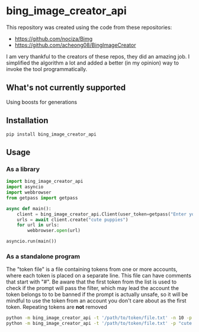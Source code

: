 # bing\_image\_creator\_api

This repository was created using the code from these repositories:
* https://github.com/nociza/Bimg
* https://github.com/acheong08/BingImageCreator

I am very thankful to the creators of these repos, they did an amazing job. I simplified the algorithm a lot and added a better (in my opinion) way to invoke the tool programmatically.

## What's not currently supported

Using boosts for generations

## Installation

`pip install bing_image_creator_api`

## Usage

### As a library

```python
import bing_image_creator_api
import asyncio
import webbrowser
from getpass import getpass

async def main():
    client = bing_image_creator_api.Client(user_token=getpass("Enter your user token: "))
    urls = await client.create("cute puppies")
    for url in urls:
        webbrowser.open(url)

asyncio.run(main())
```

### As a standalone program

The "token file" is a file containing tokens from one or more accounts, where each token is placed on a separate line. This file can have comments that start with "#". Be aware that the first token from the list is used to check if the prompt will pass the filter, which may lead the account the token belongs to to be banned if the prompt is actually unsafe, so it will be mindful to use the token from an account you don't care about as the first token. Repeating tokens are **not** removed

```bash
python -m bing_image_creator_api -t '/path/to/token/file.txt' -n 10 -p "cute puppies" # Generate at least 10 images and then stop
python -m bing_image_creator_api -t '/path/to/token/file.txt' -p "cute puppies" # Generate images until killed (Ctrl+C)
```
